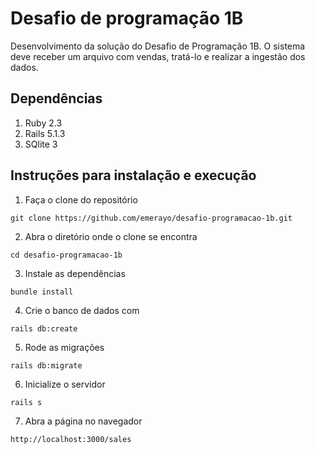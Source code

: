# Desafio de programação 1B

Desenvolvimento da solução do Desafio de Programação 1B.
O sistema deve receber um arquivo com vendas, tratá-lo e realizar a ingestão dos dados.

## Dependências

1. Ruby 2.3
2. Rails 5.1.3
3. SQlite 3

## Instruções para instalação e execução

1. Faça o clone do repositório
```
git clone https://github.com/emerayo/desafio-programacao-1b.git
```
2. Abra o diretório onde o clone se encontra
```
cd desafio-programacao-1b
```
3. Instale as dependências
```
bundle install
```
4. Crie o banco de dados com
```
rails db:create
```
5. Rode as migrações
```
rails db:migrate
```
6. Inicialize o servidor
```
rails s
```
7. Abra a página no navegador
```
http://localhost:3000/sales
```